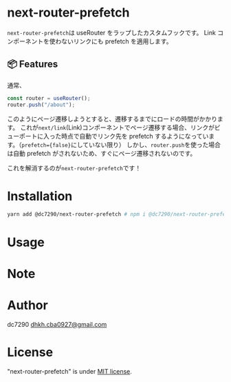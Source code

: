 # next-router-prefetch

`next-router-prefetch`は useRouter をラップしたカスタムフックです。
Link コンポーネントを使わないリンクにも prefetch を適用します。

## 📦 Features

通常、

```typescript
const router = useRouter();
router.push("/about");
```

このようにページ遷移しようとすると、遷移するまでにロードの時間がかかります。
これが`next/link`(Link)コンポーネントでページ遷移する場合、リンクがビューポートに入った時点で自動でリンク先を prefetch するようになっています。（`prefetch={false}`にしていない限り）
しかし、`router.push`を使った場合は自動 prefetch がされないため、すぐにページ遷移されないのです。

これを解消するのが`next-router-prefetch`です！

# Installation

```bash
yarn add @dc7290/next-router-prefetch # npm i @dc7290/next-router-prefetch
```

# Usage

# Note

# Author

dc7290
dhkh.cba0927@gmail.com

# License

"next-router-prefetch" is under [MIT license](https://en.wikipedia.org/wiki/MIT_License).
